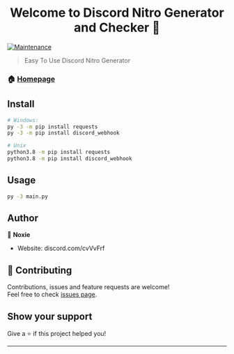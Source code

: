 <h1 align="center">Welcome to Discord Nitro Generator and Checker 👋</h1>
<p>
  <a href="https://github.com/kefranabg/readme-md-generator/graphs/commit-activity" target="_blank">
    <img alt="Maintenance" src="https://img.shields.io/badge/Maintained%3F-yes-green.svg" />
  </a>
</p>

> Easy To Use Discord Nitro Generator

### 🏠 [Homepage](https://github.com/csa77game/nitro-generator-and-checker)

## Install

```sh
# Windows:
py -3 -m pip install requests
py -3 -m pip install discord_webhook

# Unix
python3.8 -m pip install requests
python3.8 -m pip install discord_webhook
```

## Usage

```sh
py -3 main.py
```

## Author

👤 **Noxie**

* Website: discord.com/cvVvFrf

## 🤝 Contributing

Contributions, issues and feature requests are welcome!<br />Feel free to check [issues page](https://github.com/csa77game/nitro-generator-and-checker/issues). 

## Show your support

Give a ⭐️ if this project helped you!

***
